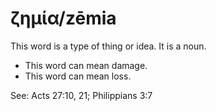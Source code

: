 # ζημία/zēmia
This word is a type of thing or idea. It is a noun.
* This word can mean damage.
* This word can mean loss.

See: Acts 27:10, 21; Philippians 3:7
